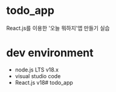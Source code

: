 # todo_app

React.js를 이용한 '오늘 뭐하지'앱 만들기 실습

# dev environment

- node.js LTS v18.x
- visual studio code
- React.js v18# todo_app
